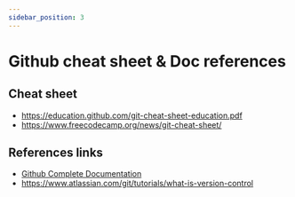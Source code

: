 ```yaml
---
sidebar_position: 3
---
```


# Github cheat sheet & Doc references

## Cheat sheet

- https://education.github.com/git-cheat-sheet-education.pdf
- https://www.freecodecamp.org/news/git-cheat-sheet/

## References links

- [Github Complete Documentation](https://docs.github.com/en/get-started/quickstart/hello-world)
- https://www.atlassian.com/git/tutorials/what-is-version-control
